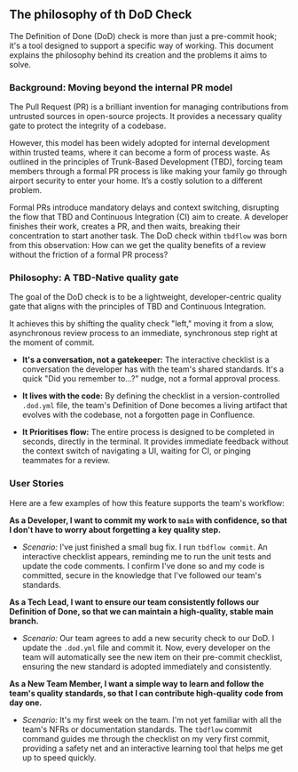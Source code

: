## The philosophy of th DoD Check

The Definition of Done (DoD) check is more than just a pre-commit hook; it's a tool designed to support a specific way of working. 
This document explains the philosophy behind its creation and the problems it aims to solve.

### Background: Moving beyond the internal PR model

The Pull Request (PR) is a brilliant invention for managing contributions from untrusted sources in open-source projects. It provides a necessary quality gate to protect the integrity of a codebase.

However, this model has been widely adopted for internal development within trusted teams, where it can become a form of process waste. As outlined in the principles of Trunk-Based Development (TBD), forcing team members through a formal PR process is like making your family go through airport security to enter your home.
It’s a costly solution to a different problem.

Formal PRs introduce mandatory delays and context switching, disrupting the flow that TBD and Continuous Integration (CI) aim to create. A developer finishes their work, creates a PR, and then waits, breaking their concentration to start another task.  The DoD check within `tbdflow` was born from this observation: How can we get the quality benefits of a review without the friction of a formal PR process?

### Philosophy: A TBD-Native quality gate

The goal of the DoD check is to be a lightweight, developer-centric quality gate that aligns with the principles of TBD and Continuous Integration.

It achieves this by shifting the quality check "left," moving it from a slow, asynchronous review process to an immediate, synchronous step right at the moment of commit.

* **It's a conversation, not a gatekeeper:** The interactive checklist is a conversation the developer has with the team's shared standards. It's a quick "Did you remember to...?" nudge, not a formal approval process.

* **It lives with the code:** By defining the checklist in a version-controlled `.dod.yml` file, the team's Definition of Done becomes a living artifact that evolves with the codebase, not a forgotten page in Confluence.

* **It Prioritises flow:** The entire process is designed to be completed in seconds, directly in the terminal. It provides immediate feedback without the context switch of navigating a UI, waiting for CI, or pinging teammates for a review.

### User Stories

Here are a few examples of how this feature supports the team's workflow:

**As a Developer, I want to commit my work to `main` with confidence, so that I don't have to worry about forgetting a key quality step.**

* _Scenario:_ I've just finished a small bug fix. I run `tbdflow commit`. An interactive checklist appears, reminding me to run the unit tests and update the code comments. I confirm I've done so and my code is committed, secure in the knowledge that I've followed our team's standards.

**As a Tech Lead, I want to ensure our team consistently follows our Definition of Done, so that we can maintain a high-quality, stable main branch.**

* _Scenario:_ Our team agrees to add a new security check to our DoD. I update the `.dod.yml` file and commit it. Now, every developer on the team will automatically see the new item on their pre-commit checklist, ensuring the new standard is adopted immediately and consistently.

**As a New Team Member, I want a simple way to learn and follow the team's quality standards, so that I can contribute high-quality code from day one.**

* _Scenario:_ It's my first week on the team. I'm not yet familiar with all the team's NFRs or documentation standards. The `tbdflow` commit command guides me through the checklist on my very first commit, providing a safety net and an interactive learning tool that helps me get up to speed quickly.

